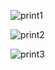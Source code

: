 
![print1](https://github.com/Kazetto/IoT/assets/51913534/d7f98e34-93f2-4ad6-b73a-294cae2ff49a)

![print2](https://github.com/Kazetto/IoT/assets/51913534/036095ab-1415-4e70-8cdc-3fd97521ba98)

![print3](https://github.com/Kazetto/IoT/assets/51913534/65fa167a-ad65-4cb0-a10a-4335704009ba)

